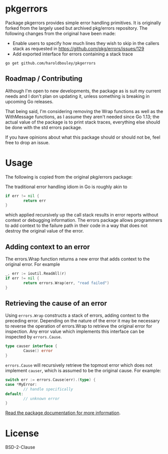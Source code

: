 # pkgerrors

Package pkgerrors provides simple error handling primitives. It is originally forked from the largely used but archived pkg/errors repository. The following changes from the original have been made:
- Enable users to specify how much lines they wish to skip in the callers stack as requested in https://github.com/pkg/errors/issues/129
- Add exported interface for errors containing a stack trace

`go get github.com/haroldbouley/pkgerrors`

## Roadmap / Contributing

Although I'm open to new developments, the package as is suit my current needs and I don't plan on updating it, unless something is breaking in upcoming Go releases.

That being said, I'm considering removing the Wrap functions as well as the WithMessage functions, as I assume they aren't needed since Go 1.13; the actual value of the package is to print stack traces, everything else should be done with the std errors package.

If you have opinions about what this package should or should not be, feel free to drop an issue.

# Usage

The following is copied from the original pkg/errors package:

The traditional error handling idiom in Go is roughly akin to
```go
if err != nil {
        return err
}
```
which applied recursively up the call stack results in error reports without context or debugging information. The errors package allows programmers to add context to the failure path in their code in a way that does not destroy the original value of the error.

## Adding context to an error

The errors.Wrap function returns a new error that adds context to the original error. For example
```go
_, err := ioutil.ReadAll(r)
if err != nil {
        return errors.Wrap(err, "read failed")
}
```
## Retrieving the cause of an error

Using `errors.Wrap` constructs a stack of errors, adding context to the preceding error. Depending on the nature of the error it may be necessary to reverse the operation of errors.Wrap to retrieve the original error for inspection. Any error value which implements this interface can be inspected by `errors.Cause`.
```go
type causer interface {
        Cause() error
}
```
`errors.Cause` will recursively retrieve the topmost error which does not implement `causer`, which is assumed to be the original cause. For example:
```go
switch err := errors.Cause(err).(type) {
case *MyError:
        // handle specifically
default:
        // unknown error
}
```

[Read the package documentation for more information](https://godoc.org/github.com/haroldbouley/pkgerrors).

# License

BSD-2-Clause
